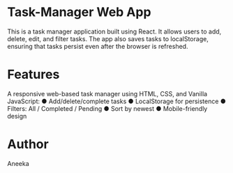 # Task-Manager Web App
This is a task manager application built using React. It allows users to add, delete, edit, and filter tasks. The app also saves tasks to localStorage, ensuring that tasks persist even after the browser is refreshed.

# Features
A responsive web-based task manager using HTML, CSS, and Vanilla
JavaScript: 
● Add/delete/complete tasks
● LocalStorage for persistence
● Filters: All / Completed / Pending
● Sort by newest
● Mobile-friendly design

# Author
Aneeka
